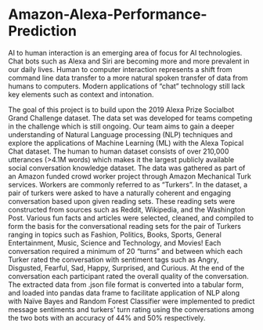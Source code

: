 # Amazon-Alexa-Performance-Prediction

AI to human interaction is an emerging area of focus for AI technologies. Chat bots such as Alexa and Siri are becoming more and more prevalent in our daily lives. Human to computer interaction represents a shift from command line data transfer to a more natural spoken transfer of data from humans to computers. Modern applications of “chat” technology still lack key elements such as context and intonation.

The goal of this project is to build upon the 2019 Alexa Prize Socialbot Grand Challenge dataset. The data set was developed for teams competing in the challenge which is still ongoing. Our team aims to gain a deeper understanding of Natural Language processing (NLP) techniques and explore the applications of Machine Learning (ML) with the Alexa Topical Chat dataset.
The human to human dataset consists of over 210,000 utterances (>4.1M words) which makes it the largest publicly available social conversation knowledge dataset. The data was gathered as part of an Amazon funded crowd worker project through Amazon Mechanical Turk services. Workers are commonly referred to as “Turkers”. In the dataset, a pair of turkers were asked to have a naturally coherent and engaging conversation based upon given reading sets. These reading sets were constructed from sources such as Reddit, Wikipedia, and the Washington Post. Various fun facts and articles were selected, cleaned, and compiled to form the basis for the conversational reading sets for the pair of Turkers ranging in topics such as Fashion, Politics, Books, Sports, General Entertainment, Music, Science and Technology, and Movies!
Each conversation required a minimum of 20 “turns” and between which each Turker rated the conversation with sentiment tags such as Angry, Disgusted, Fearful, Sad, Happy, Surprised, and Curious. At the end of the conversation each participant rated the overall quality of the conversation.
The extracted data from .json file format is converted into a tabular form, and loaded into pandas data frame to facilitate application of NLP along with Naïve Bayes and Random Forest Classifier were implemented to predict message sentiments and turkers’ turn rating using the conversations among the two bots with an accuracy of 44% and 50% respectively.
